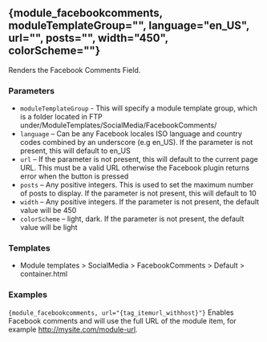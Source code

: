 ## {module\_facebookcomments, moduleTemplateGroup="", language="en\_US", url="", posts="", width="450", colorScheme=""}

Renders the Facebook Comments Field.

### Parameters

* `moduleTemplateGroup` - This will specify a module template group, which is a folder located in FTP under/ModuleTemplates/SocialMedia/FacebookComments/
* `language` – Can be any Facebook locales ISO language and country codes combined by an underscore (e.g en_US). If the parameter is not present, this will default to en_US
* `url` – If the parameter is not present, this will default to the current page URL. This must be a valid URL otherwise the Facebook plugin returns error when the button is pressed
* `posts` – Any positive integers. This is used to set the maximum number of posts to display. If the parameter is not present, this will default to 10
* `width` – Any positive integers. If the parameter is not present, the default value will be 450
* `colorScheme` – light, dark. If the parameter is not present, the default value will be light

### Templates

* Module templates > SocialMedia > FacebookComments > Default > container.html 

### Examples

`{module_facebookcomments, url="{tag_itemurl_withhost}"}` Enables Facebook comments and will use the full URL of the module item, for example http://mysite.com/module-url.

